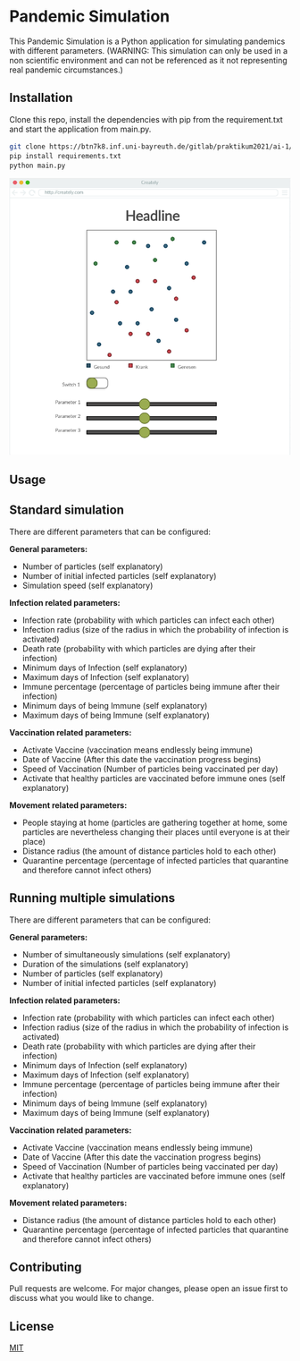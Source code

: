 # Pandemic Simulation

This Pandemic Simulation is a Python application for simulating pandemics with different parameters. (WARNING: This simulation can only be used in a non scientific environment and can not be referenced as it not representing real pandemic circumstances.)

## Installation

Clone this repo, install the dependencies with pip from the requirement.txt and start the application from main.py.

```bash
git clone https://btn7k8.inf.uni-bayreuth.de/gitlab/praktikum2021/ai-1/karim.git
pip install requirements.txt
python main.py
```

![](gui.png)

## Usage

## Standard simulation
There are different parameters that can be configured:

**General parameters:**

- Number of particles (self explanatory)
- Number of initial infected particles (self explanatory)
- Simulation speed (self explanatory)

**Infection related parameters:**

- Infection rate (probability with which particles can infect each other)
- Infection radius (size of the radius in which the probability of infection is activated)
- Death rate (probability with which particles are dying after their infection)
- Minimum days of Infection (self explanatory)
- Maximum days of Infection (self explanatory)
- Immune percentage (percentage of particles being immune after their infection)
- Minimum days of being Immune (self explanatory)
- Maximum days of being Immune (self explanatory)

**Vaccination related parameters:**

- Activate Vaccine (vaccination means endlessly being immune)
- Date of Vaccine (After this date the vaccination progress begins)
- Speed of Vaccination (Number of particles being vaccinated per day)
- Activate that healthy particles are vaccinated before immune ones (self explanatory)

**Movement related parameters:**

- People staying at home (particles are gathering together at home, some particles are nevertheless changing their places until everyone is at their place)
- Distance radius (the amount of distance particles hold to each other)
- Quarantine percentage (percentage of infected particles that quarantine and therefore cannot infect others)

## Running multiple simulations
There are different parameters that can be configured:

**General parameters:**

- Number of simultaneously simulations (self explanatory)
- Duration of the simulations (self explanatory)
- Number of particles (self explanatory)
- Number of initial infected particles (self explanatory)

**Infection related parameters:**

- Infection rate (probability with which particles can infect each other)
- Infection radius (size of the radius in which the probability of infection is activated)
- Death rate (probability with which particles are dying after their infection)
- Minimum days of Infection (self explanatory)
- Maximum days of Infection (self explanatory)
- Immune percentage (percentage of particles being immune after their infection)
- Minimum days of being Immune (self explanatory)
- Maximum days of being Immune (self explanatory)

**Vaccination related parameters:**

- Activate Vaccine (vaccination means endlessly being immune)
- Date of Vaccine (After this date the vaccination progress begins)
- Speed of Vaccination (Number of particles being vaccinated per day)
- Activate that healthy particles are vaccinated before immune ones (self explanatory)

**Movement related parameters:**

- Distance radius (the amount of distance particles hold to each other)
- Quarantine percentage (percentage of infected particles that quarantine and therefore cannot infect others)

## Contributing
Pull requests are welcome. For major changes, please open an issue first to discuss what you would like to change.

## License
[MIT](https://choosealicense.com/licenses/mit/)

